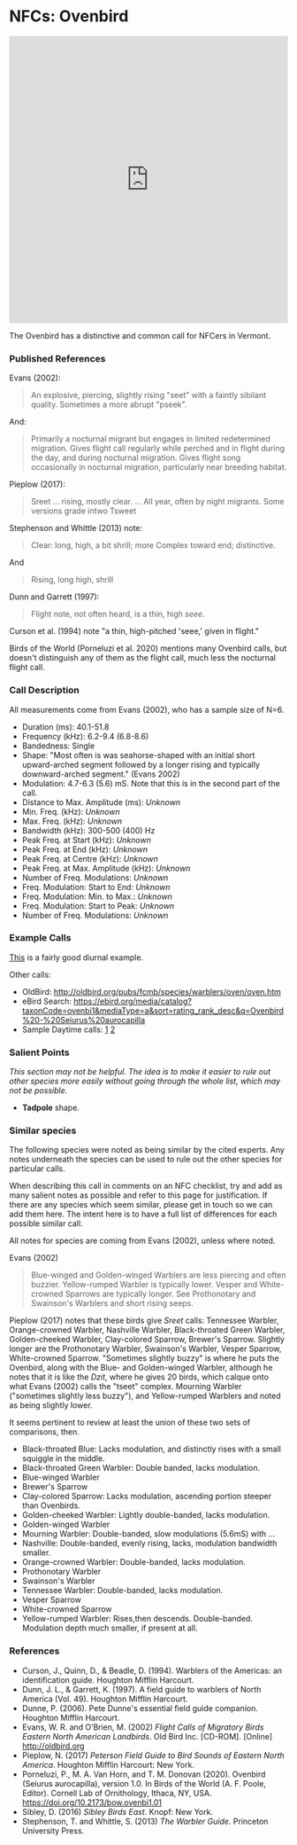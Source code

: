 # NFCs: Ovenbird

<iframe width="640" height="518" src="https://macaulaylibrary.org/asset/239145071/embed/640" frameborder="0" allowfullscreen style="width:640px;max-width:100%;"></iframe>

The Ovenbird has a distinctive and common call for NFCers in Vermont.

### Published References

Evans (2002):

> An explosive, piercing, slightly rising "seet" with a faintly sibilant quality. Sometimes a more abrupt "pseek".

And:

> Primarily a nocturnal migrant but engages in limited redetermined migration. Gives flight call regularly while perched and in flight during the day, and during nocturnal migration. Gives flight song occasionally in nocturnal migration, particularly near breeding habitat.

Pieplow (2017):

> Sreet ... rising, mostly clear. ... All year, often by night migrants. Some versions grade intwo Tsweet

Stephenson and Whittle (2013) note:

> Clear: long, high, a bit shrill; more Complex toward end; distinctive.

And

> Rising, long high, shrill

Dunn and Garrett (1997):

> Flight note, not often heard, is a thin, high _seee_.

Curson et al. (1994) note "a thin, high-pitched 'seee,' given in flight."

Birds of the World (Porneluzi et al. 2020) mentions many Ovenbird calls, but doesn't distinguish any of them as the flight call, much less the nocturnal flight call.

### Call Description

All measurements come from Evans (2002), who has a sample size of N=6.

- Duration (ms): 40.1-51.8
- Frequency (kHz): 6.2-9.4 (6.8-8.6)
- Bandedness: Single
- Shape: "Most often is was seahorse-shaped with an initial short upward-arched segment followed by a longer rising and typically downward-arched segment." (Evans 2002)
- Modulation: 4.7-6.3 (5.6) mS. Note that this is in the second part of the call.
- Distance to Max. Amplitude (ms): _Unknown_
- Min. Freq. (kHz): _Unknown_
- Max. Freq. (kHz): _Unknown_
- Bandwidth (kHz): 300-500 (400) Hz
- Peak Freq. at Start (kHz): _Unknown_
- Peak Freq. at End (kHz): _Unknown_
- Peak Freq. at Centre (kHz): _Unknown_
- Peak Freq. at Max. Amplitude (kHz): _Unknown_
- Number of Freq. Modulations: _Unknown_
- Freq. Modulation: Start to End: _Unknown_
- Freq. Modulation: Min. to Max.: _Unknown_
- Freq. Modulation: Start to Peak: _Unknown_
- Number of Freq. Modulations: _Unknown_

### Example Calls

[This](https://macaulaylibrary.org/asset/76803041) is a fairly good diurnal example.

Other calls:

- OldBird: http://oldbird.org/pubs/fcmb/species/warblers/oven/oven.htm
- eBird Search: https://ebird.org/media/catalog?taxonCode=ovenbi1&mediaType=a&sort=rating_rank_desc&q=Ovenbird%20-%20Seiurus%20aurocapilla
- Sample Daytime calls: [1](https://www.xeno-canto.org/284582) [2](https://macaulaylibrary.org/asset/76803041)

### Salient Points

_This section may not be helpful. The idea is to make it easier to rule out other species more easily without going through the whole list, which may not be possible._

- **Tadpole** shape.

### Similar species

The following species were noted as being similar by the cited experts. Any notes underneath the species can be used to rule out the other species for particular calls.

When describing this call in comments on an NFC checklist, try and add as many salient notes as possible and refer to this page for justification. If there are any species which seem similar, please get in touch so we can add them here. The intent here is to have a full list of differences for each possible similar call.

All notes for species are coming from Evans (2002), unless where noted.

Evans (2002)

> Blue-winged and Golden-winged Warblers are less piercing and often buzzier. Yellow-rumped Warbler is typically lower. Vesper and White-crowned Sparrows are typically longer. See Prothonotary and Swainson's Warblers and short rising seeps.

Pieplow (2017) notes that these birds give _Sreet_ calls: Tennessee Warbler, Orange-crowned Warbler, Nashville Warbler, Black-throated Green Warbler, Golden-cheeked Warbler, Clay-colored Sparrow, Brewer's Sparrow. Slightly longer are the Prothonotary Warbler, Swainson's Warbler, Vesper Sparrow, White-crowned Sparrow. "Sometimes slightly buzzy" is where he puts the Ovenbird, along with the Blue- and Golden-winged Warbler, although he notes that it is like the _Dzit_, where he gives 20 birds, which calque onto what Evans (2002) calls the "tseet" complex. Mourning Warbler ("sometimes slightly less buzzy"), and Yellow-rumped Warblers and noted as being slightly lower.

It seems pertinent to review at least the union of these two sets of comparisons, then.

- Black-throated Blue: Lacks modulation, and distinctly rises with a small squiggle in the middle.
- Black-throated Green Warbler: Double banded, lacks modulation.
- Blue-winged Warbler
- Brewer's Sparrow
- Clay-colored Sparrow: Lacks modulation, ascending portion steeper than Ovenbirds.
- Golden-cheeked Warbler: Lightly double-banded, lacks modulation.
- Golden-winged Warbler
- Mourning Warbler: Double-banded, slow modulations (5.6mS) with ...
- Nashville: Double-banded, evenly rising, lacks, modulation bandwidth smaller.
- Orange-crowned Warbler: Double-banded, lacks modulation.
- Prothonotary Warbler
- Swainson's Warbler
- Tennessee Warbler: Double-banded, lacks modulation.
- Vesper Sparrow
- White-crowned Sparrow
- Yellow-rumped Warbler: Rises,then descends. Double-banded. Modulation depth much smaller, if present at all.

### References

* Curson, J., Quinn, D., & Beadle, D. (1994). Warblers of the Americas: an identification guide. Houghton Mifflin Harcourt.
* Dunn, J. L., & Garrett, K. (1997). A field guide to warblers of North America (Vol. 49). Houghton Mifflin Harcourt.
* Dunne, P. (2006). Pete Dunne's essential field guide companion. Houghton Mifflin Harcourt.
* Evans, W. R. and O’Brien, M. (2002) _Flight Calls of Migratory Birds Eastern North American Landbirds_. Old Bird Inc. [CD-ROM]. [Online] http://oldbird.org
* Pieplow, N. (2017) _Peterson Field Guide to Bird Sounds of Eastern North America_. Houghton Mifflin Harcourt: New York.
* Porneluzi, P., M. A. Van Horn, and T. M. Donovan (2020). Ovenbird (Seiurus aurocapilla), version 1.0. In Birds of the World (A. F. Poole, Editor). Cornell Lab of Ornithology, Ithaca, NY, USA. https://doi.org/10.2173/bow.ovenbi1.01
* Sibley, D. (2016) _Sibley Birds East_. Knopf: New York.
* Stephenson, T. and Whittle, S. (2013) _The Warbler Guide_. Princeton University Press.

